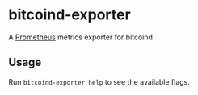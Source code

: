 # bitcoind-exporter

A [Prometheus](https://prometheus.io/) metrics exporter for bitcoind

## Usage

Run `bitcoind-exporter help` to see the available flags.